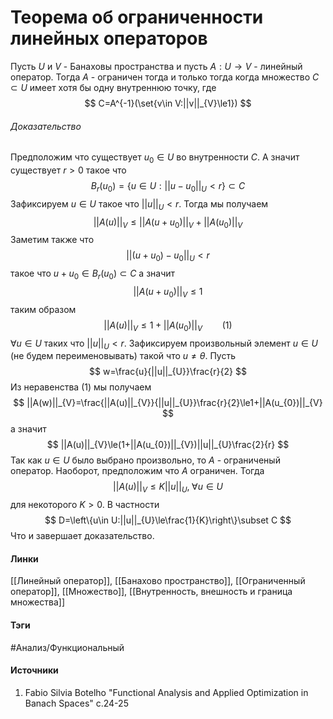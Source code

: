 # Теорема об ограниченности линейных операторов
Пусть $U$ и $V$ - Банаховы пространства и пусть $A:U\to V$ - линейный оператор. Тогда $A$ - ограничен тогда и только тогда когда множество $C\subset U$ имеет хотя бы одну внутреннюю точку, где
$$
C=A^{-1}(\set{v\in V:||v||_{V}\le1})
$$
###### Доказательство
Предположим что существует $u_{0}\in U$ во внутренности $C$. А значит существует $r>0$ такое что
$$
B_{r}(u_{0})=\{u\in U:||u-u_{0}||_{U}<r\}\subset C
$$
Зафиксируем $u\in U$ такое что $||u||_{U}<r$. Тогда мы получаем
$$
||A(u)||_{V}\le||A(u+u_{0})||_{V}+||A(u_{0})||_{V}
$$
Заметим также что
$$
||(u+u_{0})-u_{0}||_{U}<r
$$
такое что $u+u_{0}\in B_{r}(u_{0})\subset C$ а значит
$$
||A(u+u_{0})||_{V}\le1
$$
таким образом
$$
||A(u)||_{V}\le1+||A(u_{0})||_{V}\qquad(1)
$$
$\forall u\in U$ таких что $||u||_{U}<r$. Зафиксируем произвольный элемент $u\in U$ (не будем переименовывать) такой что $u\ne\theta$.
Пусть 
$$
w=\frac{u}{||u||_{U}}\frac{r}{2}
$$
Из неравенства $(1)$ мы получаем
$$
||A(w)||_{V}=\frac{||A(u)||_{V}}{||u||_{U}}\frac{r}{2}\le1+||A(u_{0})||_{V}
$$
а значит 
$$
||A(u)||_{V}\le(1+||A(u_{0})||_{V})||u||_{U}\frac{2}{r}
$$
Так как $u\in U$ было выбрано произвольно, то $A$ - ограниченый оператор.
Наоборот, предположим что $A$ ограничен. Тогда
$$
||A(u)||_{V}\le K||u||_{U},\;\forall u\in U
$$
для некоторого $K>0$. В частности
$$
D=\left\{u\in U:||u||_{U}\le\frac{1}{K}\right\}\subset C
$$
Что и завершает доказательство.
#### Линки
 [[Линейный оператор]],
 [[Банахово пространство]],
 [[Ограниченный оператор]],
 [[Множество]],
 [[Внутренность, внешность и граница множества]]
#### Тэги
 #Анализ/Функциональный 
#### Источники
1. Fabio Silvia Botelho "Functional Analysis and Applied Optimization in Banach Spaces" c.24-25